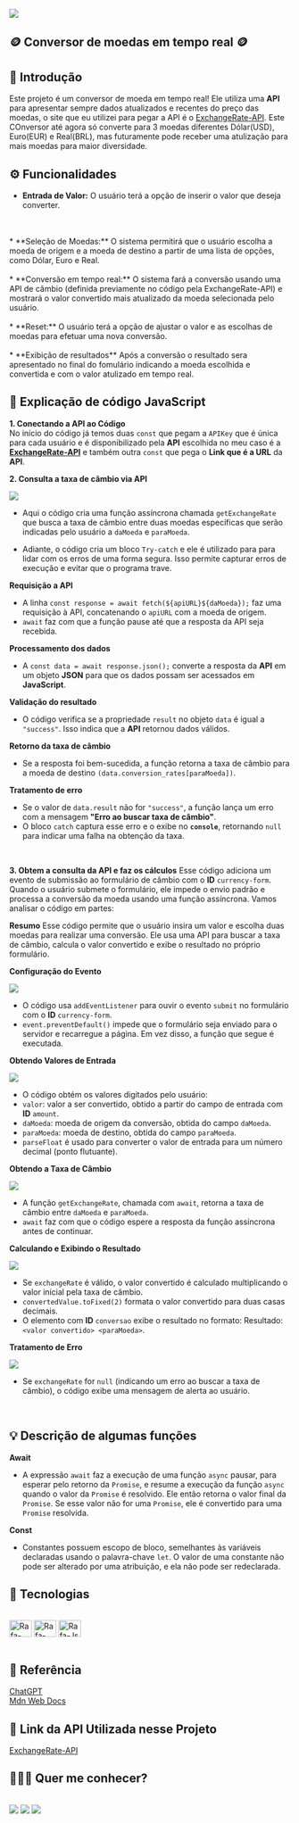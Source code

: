 ![](img/2.png)
## **🪙 Conversor de moedas em tempo real 🪙**
## **📖 Introdução**
Este projeto é um conversor de moeda em tempo real!
Ele utiliza uma **API** para apresentar sempre dados atualizados e recentes do preço das moedas, o site que eu utilizei para pegar a API é o [ExchangeRate-API](https://app.exchangerate-api.com). Este COnversor até agora só converte para 3 moedas diferentes Dólar(USD), Euro(EUR) e Real(BRL), mas futuramente pode receber uma atulização para mais moedas para maior diversidade.

## **⚙️ Funcionalidades**
* **Entrada de Valor:** 
O usuário terá a opção de inserir o valor que deseja converter.
<br>
<br>
* **Seleção de Moedas:** 
O sistema permitirá que o usuário escolha a moeda de origem e a moeda de destino a partir de uma lista de opções, como Dólar, Euro e Real.
<br>
<br>
* **Conversão em tempo real:**
 O sistema fará a conversão usando uma API de câmbio (definida previamente no código pela ExchangeRate-API) e mostrará o valor convertido mais atualizado da moeda selecionada pelo usuário.
<br>
<br>
* **Reset:**
O usuário terá a opção de ajustar o valor e as escolhas de moedas para efetuar uma nova conversão.
<br>
<br>
* **Exibição de resultados**
Após a conversão o resultado sera apresentado no final do fomulário indicando a moeda escolhida e convertida e com o valor atulizado em tempo real.


## **📖 Explicação de código JavaScript**

**1. Conectando a API ao Código**
<br>
No início do código já temos duas `const` que pegam a `APIKey` que é única para cada usuário e é disponibilizado pela **API** escolhida no meu caso é a **[ExchangeRate-API](https://app.exchangerate-api.com)** e também outra `const` que pega o **Link que é a URL** da **API**.

**2. Consulta a taxa de câmbio via API** 

![](img/3.png)

* Aqui o código cria uma função assíncrona chamada `getExchangeRate` que busca a taxa de câmbio entre duas moedas específicas que serão indicadas pelo usuário a `daMoeda` e `paraMoeda`.

* Adiante, o código cria um bloco `Try-catch` e ele é utilizado para para lidar com os erros de uma forma segura. Isso permite capturar erros de execução e evitar que o programa trave.

**Requisição a API**
<br>

* A linha `const response = await fetch(${apiURL}${daMoeda});` faz uma requisição à API, concatenando o `apiURL` com a moeda de origem.
* `await` faz com que a função pause até que a resposta da API seja recebida.

**Processamento dos dados**
<br>

* A `const data = await response.json();` converte a resposta da **API** em um objeto **JSON** para que os dados possam ser acessados em **JavaScript**.

**Validação do resultado**

* O código verifica se a propriedade `result` no objeto `data` é igual a `"success"`. Isso indica que a **API** retornou dados válidos.

**Retorno da taxa de câmbio**
* Se a resposta foi bem-sucedida, a função retorna a taxa de câmbio para a moeda de destino `(data.conversion_rates[paraMoeda])`.

**Tratamento de erro**
* Se o valor de `data.result` não for `"success"`, a função lança um erro com a mensagem **"Erro ao buscar taxa de câmbio"**.
* O bloco `catch` captura esse erro e o exibe no **`console`**, retornando `null` para indicar uma falha na obtenção da taxa.

<br>


**3. Obtem a consulta da API e faz os cálculos**
Esse código adiciona um evento de submissão ao formulário de câmbio com o **ID** `currency-form`. Quando o usuário submete o formulário, ele impede o envio padrão e processa a conversão da moeda usando uma função assíncrona. Vamos analisar o código em partes:

**Resumo**
Esse código permite que o usuário insira um valor e escolha duas moedas para realizar uma conversão. Ele usa uma API para buscar a taxa de câmbio, calcula o valor convertido e exibe o resultado no próprio formulário.


**Configuração do Evento**

![](img/4.png)

* O código usa `addEventListener` para ouvir o evento `submit` no formulário com o **ID** `currency-form`.
* `event.preventDefault()` impede que o formulário seja enviado para o servidor e recarregue a página. Em vez disso, a função que segue é executada.

**Obtendo Valores de Entrada**

![](img/5.png)

* O código obtém os valores digitados pelo usuário:
* `valor`: valor a ser convertido, obtido a partir do campo de entrada com **ID** `amount`.
* `daMoeda`: moeda de origem da conversão, obtida do campo `daMoeda`.
* `paraMoeda`: moeda de destino, obtida do campo `paraMoeda`.
* `parseFloat` é usado para converter o valor de entrada para um número decimal (ponto flutuante).

**Obtendo a Taxa de Câmbio**

![](img/6.png)

* A função `getExchangeRate`, chamada com `await`, retorna a taxa de câmbio entre `daMoeda` e `paraMoeda`.
* `await` faz com que o código espere a resposta da função assíncrona antes de continuar.

**Calculando e Exibindo o Resultado**

![](img/7.png)

* Se `exchangeRate` é válido, o valor convertido é calculado multiplicando o valor inicial pela taxa de câmbio.
* `convertedValue.toFixed(2)` formata o valor convertido para duas casas decimais.
* O elemento com **ID** ``conversao`` exibe o resultado no formato: Resultado: ``<valor convertido> <paraMoeda>``.

**Tratamento de Erro**

![](img/8.png)

* Se `exchangeRate` for `null` (indicando um erro ao buscar a taxa de câmbio), o código exibe uma mensagem de alerta ao usuário.

<br>

## **💡 Descrição de algumas funções**
**Await**

* A expressão `await` faz a execução de uma função `async` pausar, para esperar pelo retorno da `Promise`, e resume a execução da função `async` quando o valor da `Promise` é resolvido. Ele então retorna o valor final da `Promise`. Se esse valor não for uma `Promise`, ele é convertido para uma `Promise` resolvida.

**Const**

* Constantes possuem escopo de bloco, semelhantes às variáveis declaradas usando o palavra-chave `let`. O valor de uma constante não pode ser alterado por uma atribuição, e ela não pode ser redeclarada.

## **🔭 Tecnologias**
 
<div style="display: inline_block"><br>
   <img align="center" alt="Rafa-HTML" height="30" width="40" src="https://raw.githubusercontent.com/devicons/devicon/master/icons/html5/html5-original.svg">
   <img align="center" alt="Rafa-HTML" height="30" width="40" src="https://cdn.jsdelivr.net/gh/devicons/devicon@latest/icons/css3/css3-original.svg">
   <img align="center" alt="Rafa-Js" height="30" width="40" src="https://raw.githubusercontent.com/devicons/devicon/master/icons/javascript/javascript-plain.svg">
   
 
</div>

<br>
 
## **🔎 Referência**
[ChatGPT](https://chatgpt.com/)
<br>
[Mdn Web Docs](https://developer.mozilla.org/pt-BR/)

##

## **📡 Link da API Utilizada nesse Projeto**

[ExchangeRate-API](https://app.exchangerate-api.com)

 
## **🙋🏻‍♀️ Quer me conhecer?**
 <br>
<div>
   <a href="https://instagram.com/emy_bonfimf" target="_blank"><img src="https://img.shields.io/badge/-Instagram-%23E4405F?style=for-the-badge&logo=instagram&logoColor=white" target="_blank"></a>
   <a href="https://www.linkedin.com/in/emilly-bonfim-7709b2303" target="_blank"><img src="https://img.shields.io/badge/-LinkedIn-%230077B5?style=for-the-badge&logo=linkedin&logoColor=white" target="_blank"></a>
    <a href = "mailto:emillykbonfim@gmail.com"><img src="https://img.shields.io/badge/-Gmail-%23333?style=for-the-badge&logo=gmail&logoColor=white" target="_blank"></a>
</div>

